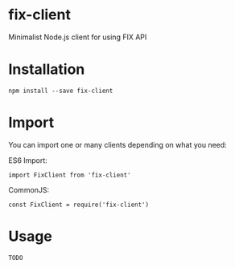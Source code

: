 # fix-client
Minimalist Node.js client for using FIX API

# Installation

`npm install --save fix-client`

# Import

You can import one or many clients depending on what you need:

ES6 Import:

`import FixClient from 'fix-client'`

CommonJS:

`const FixClient = require('fix-client')`

# Usage

```
TODO
```
